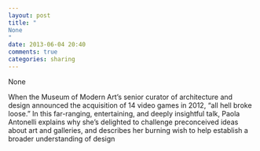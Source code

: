```yaml
---
layout: post
title: "
None
"
date: 2013-06-04 20:40
comments: true
categories: sharing
---
```


None


When the Museum of Modern Art’s senior curator of architecture and design announced the acquisition of 14 video games in 2012, “all hell broke loose.” In this far-ranging, entertaining, and deeply insightful talk, Paola Antonelli explains why she’s delighted to challenge preconceived ideas about art and galleries, and describes her burning wish to help establish a broader understanding of design

